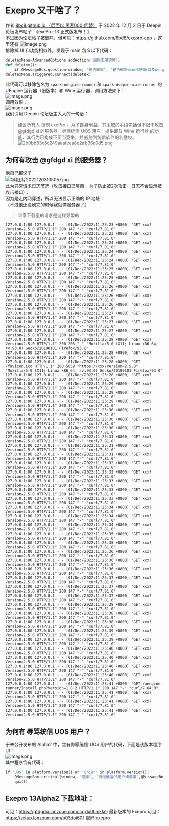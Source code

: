 # Exepro 又干啥了？
作者 [8bd8.github.io
（后面以 黑客000 代替）](https://bbs.deepin.org/user/291275) 于 2022 年 12 月 2 日于 Deepin 论坛发布帖子：《exePro-13 正式版发布！》  
不过因为论坛帖子被删除，但可见：https://github.com/8bd8/exepro-app ，这里还有 
![image.png](https://storage.deepin.org/thread/202212031022131166_image.png)   
排除掉 UI 和功能相似外，发现于 main 含义以下代码：  
```python
deletexMenu=AdvancedOptions.addAction('删除无用软件')
def deletex():
    if QMessageBox.question(window, "是否删除", "是否删除wine熨刑器以及uengine熨刑器",QMessageBox.Yes,QMessageBox.No)==QMessageBox.Yes:os.system("pkexec apt -f autopurge *wine-runner -y&&pkexec apt -f autopurge *uengine-runner -y")
deletexMenu.triggered.connect(deletex)
```
此代码可以移除包名为 `spark-uengine-runner` 和 `spark-deepin-wine-runner` 的 UEngine 运行器（旧版本）和 Wine 运行器，调用方法如下：  
![image.png](https://storage.deepin.org/thread/202212031019557743_image.png)  
调用效果：  
![image.png](https://storage.deepin.org/thread/202212031020321968_image.png)  
我们引用 Deepin 论坛版主大大的一句话：  
> 建议所有人 抵制 exePro ，为了自身利益，其采取的手段包括但不限于攻击 @gfdgd xi 的服务器，辱骂统信 UOS 用户，提供卸载 Wine 运行器 的功能，其行为已构成不正当竞争，并威胁到统信软件的名誉权。
> ![2b0bb83e5c249aaafeea8e2ab36a0d5.png](https://storage.deepin.org/thread/202212031313268010_2b0bb83e5c249aaafeea8e2ab36a0d5.png)
## 为何有攻击 @gfdgd xi 的服务器？
他自己都说了：  
![QQ图片20221203105057.jpg](https://storage.deepin.org/thread/20221203105113783_QQ图片20221203105057.jpg)  
此为异常请求日志节选（攻击接口已屏蔽，为了防止被2次攻击，日志不会显示被攻击接口）：  
因为是走内网穿透，所以无法显示正确的 IP 地址：  
（不过他还没刷完的时候我就停服务器了）  
> 谁家下载量的请求是这样频繁的
```log
127.0.0.1:80 127.0.0.1 - - [01/Dec/2022:11:25:23 +0800] "GET xxx?Version=2.5.0 HTTP/1.1" 200 147 "-" "curl/7.81.0"
127.0.0.1:80 127.0.0.1 - - [01/Dec/2022:11:25:23 +0800] "GET xxx?Version=2.5.0 HTTP/1.1" 200 147 "-" "curl/7.81.0"
127.0.0.1:80 127.0.0.1 - - [01/Dec/2022:11:25:24 +0800] "GET xxx?Version=2.5.0 HTTP/1.1" 200 147 "-" "curl/7.81.0"
127.0.0.1:80 127.0.0.1 - - [01/Dec/2022:11:25:24 +0800] "GET xxx?Version=2.5.0 HTTP/1.1" 200 147 "-" "curl/7.81.0"
127.0.0.1:80 127.0.0.1 - - [01/Dec/2022:11:25:24 +0800] "GET xxx?Version=2.5.0 HTTP/1.1" 200 147 "-" "curl/7.81.0"
127.0.0.1:80 127.0.0.1 - - [01/Dec/2022:11:25:25 +0800] "GET xxx?Version=2.5.0 HTTP/1.1" 200 147 "-" "curl/7.81.0"
127.0.0.1:80 127.0.0.1 - - [01/Dec/2022:11:25:25 +0800] "GET xxx?Version=2.5.0 HTTP/1.1" 200 147 "-" "curl/7.81.0"
127.0.0.1:80 127.0.0.1 - - [01/Dec/2022:11:25:26 +0800] "GET xxx?Version=2.5.0 HTTP/1.1" 200 147 "-" "curl/7.81.0"
127.0.0.1:80 127.0.0.1 - - [01/Dec/2022:11:25:26 +0800] "GET xxx?Version=2.5.0 HTTP/1.1" 200 147 "-" "curl/7.81.0"
127.0.0.1:80 127.0.0.1 - - [01/Dec/2022:11:25:26 +0800] "GET xxx?Version=2.5.0 HTTP/1.1" 200 147 "-" "curl/7.81.0"
127.0.0.1:80 127.0.0.1 - - [01/Dec/2022:11:25:27 +0800] "GET xxx?Version=2.5.0 HTTP/1.1" 200 147 "-" "curl/7.81.0"
127.0.0.1:80 127.0.0.1 - - [01/Dec/2022:11:25:27 +0800] "GET xxx?Version=2.5.0 HTTP/1.1" 200 147 "-" "curl/7.81.0"
127.0.0.1:80 127.0.0.1 - - [01/Dec/2022:11:25:27 +0800] "GET xxx?Version=2.5.0 HTTP/1.1" 200 147 "-" "curl/7.81.0"
127.0.0.1:80 127.0.0.1 - - [01/Dec/2022:11:25:28 +0800] "GET xxx?Version=2.5.0 HTTP/1.1" 200 203 "-" "Mozilla/5.0 (X11; Linux x86_64; rv:93.0) Gecko/20100101 Firefox/93.0"
127.0.0.1:80 127.0.0.1 - - [01/Dec/2022:11:25:28 +0800] "GET xxx?Version=2.5.0 HTTP/1.1" 200 147 "-" "curl/7.81.0"
127.0.0.1:80 127.0.0.1 - - [01/Dec/2022:11:25:28 +0800] "GET /favicon.ico HTTP/1.1" 200 5859 "https://xxx?Version=2.5.0" "Mozilla/5.0 (X11; Linux x86_64; rv:93.0) Gecko/20100101 Firefox/93.0"
127.0.0.1:80 127.0.0.1 - - [01/Dec/2022:11:25:28 +0800] "GET xxx?Version=2.5.0 HTTP/1.1" 200 147 "-" "curl/7.81.0"
127.0.0.1:80 127.0.0.1 - - [01/Dec/2022:11:25:29 +0800] "GET xxx?Version=2.5.0 HTTP/1.1" 200 147 "-" "curl/7.81.0"
127.0.0.1:80 127.0.0.1 - - [01/Dec/2022:11:25:29 +0800] "GET xxx?Version=2.5.0 HTTP/1.1" 200 147 "-" "curl/7.81.0"
127.0.0.1:80 127.0.0.1 - - [01/Dec/2022:11:25:29 +0800] "GET xxx?Version=2.5.0 HTTP/1.1" 200 147 "-" "curl/7.81.0"
127.0.0.1:80 127.0.0.1 - - [01/Dec/2022:11:25:30 +0800] "GET xxx?Version=2.5.0 HTTP/1.1" 200 147 "-" "curl/7.81.0"
127.0.0.1:80 127.0.0.1 - - [01/Dec/2022:11:25:30 +0800] "GET xxx?Version=2.5.0 HTTP/1.1" 200 147 "-" "curl/7.81.0"
127.0.0.1:80 127.0.0.1 - - [01/Dec/2022:11:25:30 +0800] "GET xxx?Version=2.5.0 HTTP/1.1" 200 147 "-" "curl/7.81.0"
127.0.0.1:80 127.0.0.1 - - [01/Dec/2022:11:25:31 +0800] "GET xxx?Version=2.5.0 HTTP/1.1" 200 147 "-" "curl/7.81.0"
127.0.0.1:80 127.0.0.1 - - [01/Dec/2022:11:25:31 +0800] "GET xxx?Version=2.5.0 HTTP/1.1" 200 147 "-" "curl/7.81.0"
127.0.0.1:80 127.0.0.1 - - [01/Dec/2022:11:25:31 +0800] "GET xxx?Version=2.5.0 HTTP/1.1" 200 147 "-" "curl/7.81.0"
127.0.0.1:80 127.0.0.1 - - [01/Dec/2022:11:25:32 +0800] "GET xxx?Version=2.5.0 HTTP/1.1" 200 147 "-" "curl/7.81.0"
127.0.0.1:80 127.0.0.1 - - [01/Dec/2022:11:25:32 +0800] "GET xxx?Version=2.5.0 HTTP/1.1" 200 147 "-" "curl/7.81.0"
127.0.0.1:80 127.0.0.1 - - [01/Dec/2022:11:25:33 +0800] "GET xxx?Version=2.5.0 HTTP/1.1" 200 147 "-" "curl/7.81.0"
127.0.0.1:80 127.0.0.1 - - [01/Dec/2022:11:25:33 +0800] "GET xxx?Version=2.5.0 HTTP/1.1" 200 147 "-" "curl/7.81.0"
127.0.0.1:80 127.0.0.1 - - [01/Dec/2022:11:25:33 +0800] "GET xxx?Version=2.5.0 HTTP/1.1" 200 147 "-" "curl/7.81.0"
127.0.0.1:80 127.0.0.1 - - [01/Dec/2022:11:25:34 +0800] "GET xxx?Version=2.5.0 HTTP/1.1" 200 147 "-" "curl/7.81.0"
127.0.0.1:80 127.0.0.1 - - [01/Dec/2022:11:25:34 +0800] "GET xxx?Version=2.5.0 HTTP/1.1" 200 147 "-" "curl/7.81.0"
127.0.0.1:80 127.0.0.1 - - [01/Dec/2022:11:25:34 +0800] "GET xxx?Version=2.5.0 HTTP/1.1" 200 147 "-" "curl/7.81.0"
127.0.0.1:80 127.0.0.1 - - [01/Dec/2022:11:25:35 +0800] "GET xxx?Version=2.5.0 HTTP/1.1" 200 147 "-" "curl/7.81.0"
127.0.0.1:80 127.0.0.1 - - [01/Dec/2022:11:25:35 +0800] "GET xxx?Version=2.5.0 HTTP/1.1" 200 147 "-" "curl/7.81.0"
127.0.0.1:80 127.0.0.1 - - [01/Dec/2022:11:25:36 +0800] "GET xxx?Version=2.5.0 HTTP/1.1" 200 147 "-" "curl/7.81.0"
127.0.0.1:80 127.0.0.1 - - [01/Dec/2022:11:25:36 +0800] "GET xxx?Version=2.5.0 HTTP/1.1" 200 147 "-" "curl/7.81.0"
127.0.0.1:80 127.0.0.1 - - [01/Dec/2022:11:25:36 +0800] "GET xxx?Version=2.5.0 HTTP/1.1" 200 147 "-" "curl/7.81.0"
127.0.0.1:80 127.0.0.1 - - [01/Dec/2022:11:25:37 +0800] "GET xxx?Version=2.5.0 HTTP/1.1" 200 147 "-" "curl/7.81.0"
127.0.0.1:80 127.0.0.1 - - [01/Dec/2022:11:25:37 +0800] "GET xxx?Version=2.5.0 HTTP/1.1" 200 147 "-" "curl/7.81.0"
127.0.0.1:80 127.0.0.1 - - [01/Dec/2022:11:25:37 +0800] "GET xxx?Version=2.5.0 HTTP/1.1" 200 147 "-" "curl/7.81.0"
127.0.0.1:80 127.0.0.1 - - [01/Dec/2022:11:25:38 +0800] "GET xxx?Version=2.5.0 HTTP/1.1" 200 147 "-" "curl/7.81.0"
127.0.0.1:80 127.0.0.1 - - [01/Dec/2022:11:25:38 +0800] "GET xxx?Version=2.5.0 HTTP/1.1" 200 147 "-" "curl/7.81.0"
127.0.0.1:80 127.0.0.1 - - [01/Dec/2022:11:25:38 +0800] "GET xxx?Version=2.5.0 HTTP/1.1" 200 147 "-" "curl/7.81.0"
127.0.0.1:80 127.0.0.1 - - [01/Dec/2022:11:25:39 +0800] "GET xxx?Version=2.5.0 HTTP/1.1" 200 147 "-" "curl/7.81.0"
127.0.0.1:80 127.0.0.1 - - [01/Dec/2022:11:25:39 +0800] "GET xxx?Version=2.5.0 HTTP/1.1" 200 147 "-" "curl/7.81.0"
127.0.0.1:80 127.0.0.1 - - [01/Dec/2022:11:25:40 +0800] "GET xxx?Version=2.5.0 HTTP/1.1" 200 147 "-" "curl/7.81.0"
127.0.0.1:80 127.0.0.1 - - [01/Dec/2022:11:25:40 +0800] "GET xxx?Version=2.5.0 HTTP/1.1" 200 147 "-" "curl/7.81.0"
127.0.0.1:80 127.0.0.1 - - [01/Dec/2022:11:25:40 +0800] "GET xxx?Version=2.5.0 HTTP/1.1" 200 147 "-" "curl/7.81.0"
127.0.0.1:80 127.0.0.1 - - [01/Dec/2022:11:25:40 +0800] "GET xxx?Version=2.5.0 HTTP/1.1" 200 147 "-" "curl/7.81.0"
127.0.0.1:80 127.0.0.1 - - [01/Dec/2022:11:25:41 +0800] "GET /uengine-runner/Install.php?Version=1.8.2 HTTP/1.1" 200 147 "-" "curl/7.64.0"
127.0.0.1:80 127.0.0.1 - - [01/Dec/2022:11:25:41 +0800] "GET xxx?Version=2.5.0 HTTP/1.1" 200 147 "-" "curl/7.81.0"
127.0.0.1:80 127.0.0.1 - - [01/Dec/2022:11:25:41 +0800] "GET xxx?Version=2.5.0 HTTP/1.1" 200 147 "-" "curl/7.81.0"
127.0.0.1:80 127.0.0.1 - - [01/Dec/2022:11:25:41 +0800] "GET xxx?Version=2.5.0 HTTP/1.1" 200 147 "-" "curl/7.81.0"
```

## 为何有 辱骂统信 UOS 用户？
于未公开发布的 Alpha2 中，含有侮辱统信 UOS 用户的代码，下面是该版本程序 UI：  
![image.png](https://storage.deepin.org/thread/202212031048261359_image.png)  
其中程序含有代码：  
```python
if "UOS" in platform.version() or "Union" in platform.version():
    QMessageBox.critical(window, "滚蛋", "捅信傻逼OS用户请滚蛋",QMessageBox.Ok)
    quit()

```

## Exepro 13Alpha2 下载地址：
可见：https://gfdgdxi.lanzoue.com/icqdx0hmkkej
最新版本的 Exepro 可见：https://setup.lanzoum.com/b03doi60f 密码:exepro  